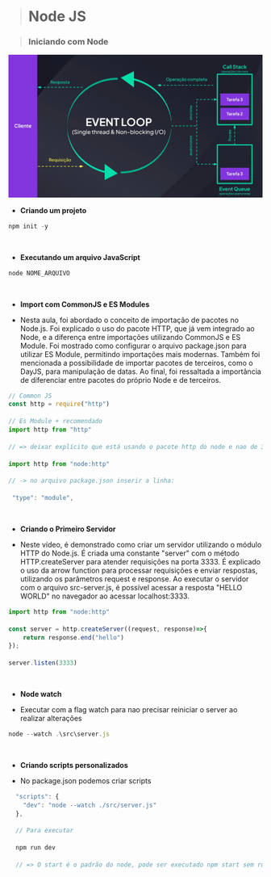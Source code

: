 > # **Node JS**

> ### **Iniciando com Node**

![Funcionamento do NODE](/NODE/IMG/funcionamentodonode.png)
<br>

- **Criando um projeto**

```javascript
npm init -y
```
<br>

- **Executando um arquivo JavaScript**

```javascript
node NOME_ARQUIVO
```
<br>

- **Import com CommonJS e ES Modules**

* Nesta aula, foi abordado o conceito de importação de pacotes no Node.js. Foi explicado o uso do pacote HTTP, que já vem integrado ao Node, e a diferença entre importações utilizando CommonJS e ES Module. Foi mostrado como configurar o arquivo package.json para utilizar ES Module, permitindo importações mais modernas. Também foi mencionada a possibilidade de importar pacotes de terceiros, como o DayJS, para manipulação de datas. Ao final, foi ressaltada a importância de diferenciar entre pacotes do próprio Node e de terceiros.

```javascript
// Common JS
const http = require("http")

// Es Module + recomendado
import http from "http"

// => deixar explícito que está usando o pacote http do node e nao de 3°

import http from "node:http"

// -> no arquivo package.json inserir a linha:

 "type": "module",

```
<br>


- **Criando o Primeiro Servidor**

* Neste vídeo, é demonstrado como criar um servidor utilizando o módulo HTTP do Node.js. É criada uma constante "server" com o método HTTP.createServer para atender requisições na porta 3333. É explicado o uso da arrow function para processar requisições e enviar respostas, utilizando os parâmetros request e response. Ao executar o servidor com o arquivo src-server.js, é possível acessar a resposta "HELLO WORLD" no navegador ao acessar localhost:3333.


```javascript
import http from "node:http"

const server = http.createServer((request, response)=>{
    return response.end("hello")
});

server.listen(3333)
```
<br>

- **Node watch**

* Executar com a flag watch para nao precisar reiniciar o server ao realizar alterações
```javascript
node --watch .\src\server.js
```
<br>

- **Criando scripts personalizados**


* No package.json podemos criar scripts
```javascript
  "scripts": {
    "dev": "node --watch ./src/server.js"
  },

  // Para executar

  npm run dev

  // => O start é o padrão do node, pode ser executado npm start sem run (usado em produção.)
```


